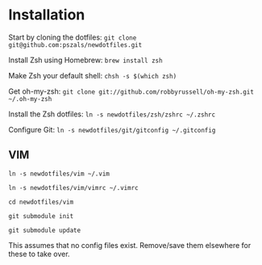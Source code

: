 # Installation

Start by cloning the dotfiles: `git clone git@github.com:pszals/newdotfiles.git`

Install Zsh using Homebrew: `brew install zsh`

Make Zsh your default shell: `chsh -s $(which zsh)`

Get oh-my-zsh: `git clone git://github.com/robbyrussell/oh-my-zsh.git ~/.oh-my-zsh`

Install the Zsh dotfiles: `ln -s newdotfiles/zsh/zshrc ~/.zshrc`

Configure Git: `ln -s newdotfiles/git/gitconfig ~/.gitconfig`

## VIM

`ln -s newdotfiles/vim ~/.vim`

`ln -s newdotfiles/vim/vimrc ~/.vimrc`

`cd newdotfiles/vim`

`git submodule init`

`git submodule update`

This assumes that no config files exist. Remove/save them elsewhere for these to take over.
